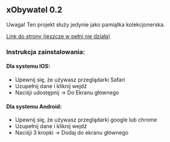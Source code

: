 ## xObywatel 0.2

Uwaga! Ten projekt służy jedynie jako pamiątka kolekcjonerska.

[Link do strony (jeszcze w pełni nie działą)](https://kosteq314.github.io/xObywatel-2.0/)

### Instrukcja zainstalowania:
#### Dla systemu IOS:
- Upewnij się, że używasz przeglądarki Safari
- Uzupełnij dane i kliknij wejdź
- Naciśji udostępnij -> Do Ekranu głównego
#### Dla systemu Android:
- Upewnij się, że używasz przeglądarki google lub chrome
- Uzupełnij dane i kliknij wejdź
- Naciśji 3 kropki -> Dodaj do ekranu głównego

